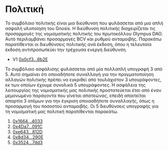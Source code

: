# Πολιτική

Το συμβόλαιο πολιτικής είναι μια διεύθυνση που φυλάσσεται από μια απλή ασφαλή υλοποίηση του Gnosis. Η διεύθυνση πολιτικής διαχειρίζεται τις προσαρμογές της νομισματικής πολιτικής του πρωτοκόλλου Olympus DAO. Αυτό περιλαμβάνει προσαρμογές BCV και ρυθμού ανταμοιβής. Παρακάτω παρατίθενται οι διευθύνσεις πολιτικής ανά έκδοση, όπου η τελευταία έκδοση αντιπροσωπεύει την τρέχουσα ενεργή διεύθυνση.&#x20;

* V1 [0x0cf3...6b2E](https://etherscan.io/address/0x0cf30dc0d48604A301dF8010cdc028C055336b2E)

Το συμβόλαιο ασφάλισης φυλάσσεται από μία πολλαπλή υπογραφή 3 από 5. Αυτό σημαίνει ότι οποιαδήποτε συναλλαγή για την πραγματοποίηση αλλαγών πολιτικής πρέπει να εγκριθεί από τουλάχιστον 3 υπογράφοντες, εκ των οποίων έχουμε συνολικά 5 υπογράφοντες. Η ασφάλεια της λειτουργίας της νομισματικής μας πολιτικής προστατεύεται έτσι από έναν μεμονωμένο παράγοντα που γίνεται απατεώνας, επειδή απαιτείται απαρτία 3 ατόμων για την έγκριση οποιασδήποτε συναλλαγής, όπως η προσαρμογή του ποσοστού ανταμοιβής. Οι 5 διευθύνσεις υπογραφής για τη νομισματική μας πολιτική παρατίθενται παρακάτω.

1. [0x1664...4033](https://etherscan.io/address/0x1664852674e93268Ef7704B7c345b20a876d4033)
2. [0x4Da7...091C](https://etherscan.io/address/0x4Da7EB21fd6c918b57f61B15109133C069FA091C)
3. [0xe643...812D](https://etherscan.io/address/0xe6435E2D1De6e3D3a9e90B2e80e7956ce59A812D)
4. [0x8d34...290E](https://etherscan.io/address/0x8d34EA6fb1Ed6B60F94ac6CD01dD1181ef12290E)
5. [0x3524...7dd3](https://etherscan.io/address/0x3524c03D39A13D51485419A17586286A6b617dd3)

